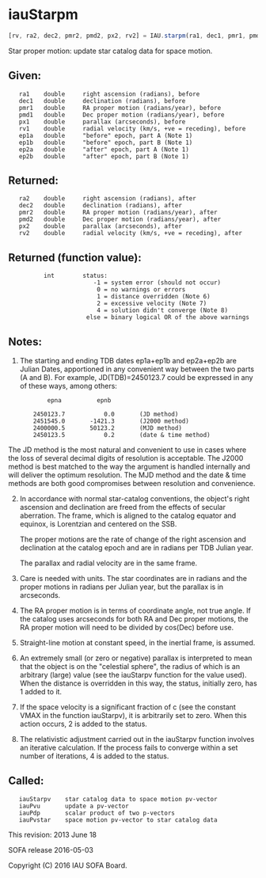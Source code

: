 # iauStarpm

```js
[rv, ra2, dec2, pmr2, pmd2, px2, rv2] = IAU.starpm(ra1, dec1, pmr1, pmd1, px1, rv1, ep1a, ep1b, ep2a, ep2b)
```

Star proper motion:  update star catalog data for space motion.

## Given:
```
   ra1    double     right ascension (radians), before
   dec1   double     declination (radians), before
   pmr1   double     RA proper motion (radians/year), before
   pmd1   double     Dec proper motion (radians/year), before
   px1    double     parallax (arcseconds), before
   rv1    double     radial velocity (km/s, +ve = receding), before
   ep1a   double     "before" epoch, part A (Note 1)
   ep1b   double     "before" epoch, part B (Note 1)
   ep2a   double     "after" epoch, part A (Note 1)
   ep2b   double     "after" epoch, part B (Note 1)
```

## Returned:
```
   ra2    double     right ascension (radians), after
   dec2   double     declination (radians), after
   pmr2   double     RA proper motion (radians/year), after
   pmd2   double     Dec proper motion (radians/year), after
   px2    double     parallax (arcseconds), after
   rv2    double     radial velocity (km/s, +ve = receding), after
```

## Returned (function value):
```
          int        status:
                        -1 = system error (should not occur)
                         0 = no warnings or errors
                         1 = distance overridden (Note 6)
                         2 = excessive velocity (Note 7)
                         4 = solution didn't converge (Note 8)
                      else = binary logical OR of the above warnings
```

## Notes:

1) The starting and ending TDB dates ep1a+ep1b and ep2a+ep2b are
   Julian Dates, apportioned in any convenient way between the two
   parts (A and B).  For example, JD(TDB)=2450123.7 could be
   expressed in any of these ways, among others:

```
           epna          epnb

       2450123.7           0.0       (JD method)
       2451545.0       -1421.3       (J2000 method)
       2400000.5       50123.2       (MJD method)
       2450123.5           0.2       (date & time method)
```

   The JD method is the most natural and convenient to use in
   cases where the loss of several decimal digits of resolution
   is acceptable.  The J2000 method is best matched to the way
   the argument is handled internally and will deliver the
   optimum resolution.  The MJD method and the date & time methods
   are both good compromises between resolution and convenience.

2) In accordance with normal star-catalog conventions, the object's
   right ascension and declination are freed from the effects of
   secular aberration.  The frame, which is aligned to the catalog
   equator and equinox, is Lorentzian and centered on the SSB.

   The proper motions are the rate of change of the right ascension
   and declination at the catalog epoch and are in radians per TDB
   Julian year.

   The parallax and radial velocity are in the same frame.

3) Care is needed with units.  The star coordinates are in radians
   and the proper motions in radians per Julian year, but the
   parallax is in arcseconds.

4) The RA proper motion is in terms of coordinate angle, not true
   angle.  If the catalog uses arcseconds for both RA and Dec proper
   motions, the RA proper motion will need to be divided by cos(Dec)
   before use.

5) Straight-line motion at constant speed, in the inertial frame,
   is assumed.

6) An extremely small (or zero or negative) parallax is interpreted
   to mean that the object is on the "celestial sphere", the radius
   of which is an arbitrary (large) value (see the iauStarpv
   function for the value used).  When the distance is overridden in
   this way, the status, initially zero, has 1 added to it.

7) If the space velocity is a significant fraction of c (see the
   constant VMAX in the function iauStarpv), it is arbitrarily set
   to zero.  When this action occurs, 2 is added to the status.

8) The relativistic adjustment carried out in the iauStarpv function
   involves an iterative calculation.  If the process fails to
   converge within a set number of iterations, 4 is added to the
   status.

## Called:
```
   iauStarpv    star catalog data to space motion pv-vector
   iauPvu       update a pv-vector
   iauPdp       scalar product of two p-vectors
   iauPvstar    space motion pv-vector to star catalog data
```

This revision:  2013 June 18

SOFA release 2016-05-03

Copyright (C) 2016 IAU SOFA Board.